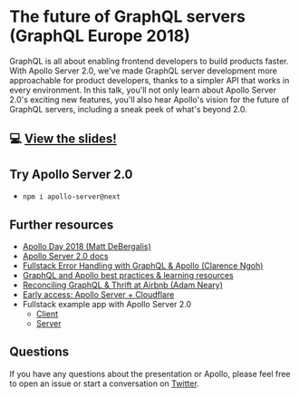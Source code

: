 # The future of GraphQL servers (GraphQL Europe 2018)

GraphQL is all about enabling frontend developers to build products faster. With Apollo Server 2.0, we've made GraphQL server development more approachable for product developers, thanks to a simpler API that works in every environment. In this talk, you'll not only learn about Apollo Server 2.0's exciting new features, you'll also hear Apollo's vision for the future of GraphQL servers, including a sneak peek of what's beyond 2.0.

## 💻 [View the slides!](https://graphql-eu-apollo.surge.sh)

## Try Apollo Server 2.0
- `npm i apollo-server@next`

## Further resources

- [Apollo Day 2018 (Matt DeBergalis)](https://dev-blog.apollodata.com/apollo-day-sf-from-promise-to-production-with-graphql-332f1b3e7a18)
- [Apollo Server 2.0 docs](https://www.apollographql.com/docs/apollo-server/v2/)
- [Fullstack Error Handling with GraphQL & Apollo (Clarence Ngoh)](https://dev-blog.apollodata.com/full-stack-error-handling-with-graphql-apollo-5c12da407210)
- [GraphQL and Apollo best practices & learning resources](https://www.apollographql.com/docs/)
- [Reconciling GraphQL & Thrift at Airbnb (Adam Neary)](https://medium.com/airbnb-engineering/reconciling-graphql-and-thrift-at-airbnb-a97e8d290712)
- [Early access: Apollo Server + Cloudflare](https://www.apollographql.com/edge/)
- Fullstack example app with Apollo Server 2.0
  - [Client](https://github.com/apollographql/fullstack-workshop-client)
  - [Server](https://github.com/apollographql/fullstack-workshop-server)

## Questions

If you have any questions about the presentation or Apollo, please feel free to open an issue or start a conversation on [Twitter](https://twitter.com/peggyrayzis).
